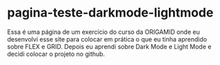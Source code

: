 # pagina-teste-darkmode-lightmode

Essa é uma página de um exercício do curso da ORIGAMID onde eu desenvolvi esse site para colocar em prática o que eu tinha aprendido sobre FLEX e GRID.
Depois eu aprendi sobre Dark Mode e Light Mode e decidi colocar o projeto no github.

